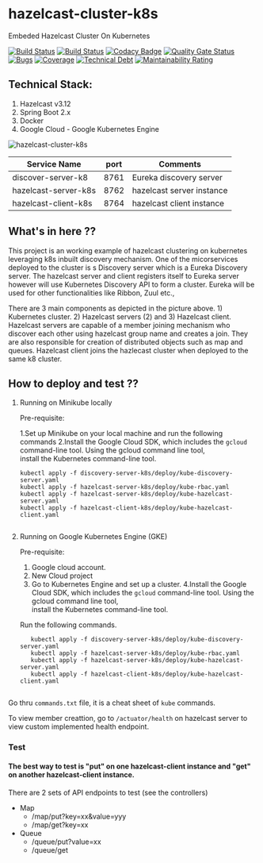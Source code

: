# hazelcast-cluster-k8s
Embeded Hazelcast Cluster On Kubernetes

[![Build Status](http://34.68.205.106/jenkins/buildStatus/icon?job=hazelcast-cluster-master-build&subject=Master%20Build)](http://34.68.205.106/jenkins/job/hazelcast-cluster-master-build/)       [![Build Status](http://34.68.205.106/jenkins/buildStatus/icon?job=hazelcast-cluster-mutation-test&subject=Mutation%20Test)](http://34.68.205.106/jenkins/job/hazelcast-cluster-mutation-test/)    [![Codacy Badge](https://api.codacy.com/project/badge/Grade/e9e89cc98f5d4b0f9fd80d18c9935981)](https://www.codacy.com?utm_source=github.com&amp;utm_medium=referral&amp;utm_content=athulravindran87/hazelcast-cluster&amp;utm_campaign=Badge_Grade)     [![Quality Gate Status](http://34.67.51.46/api/project_badges/measure?project=com.athul%3Ahazelcast-cluster&metric=alert_status)](http://34.67.51.46/dashboard?id=com.athul%3Ahazelcast-cluster)       [![Bugs](http://34.67.51.46/api/project_badges/measure?project=com.athul%3Ahazelcast-cluster&metric=bugs)](http://34.67.51.46/dashboard?id=com.athul%3Ahazelcast-cluster)    [![Coverage](http://34.67.51.46/api/project_badges/measure?project=com.athul%3Ahazelcast-cluster&metric=coverage)](http://34.67.51.46/dashboard?id=com.athul%3Ahazelcast-cluster)    [![Technical Debt](http://34.67.51.46/api/project_badges/measure?project=com.athul%3Ahazelcast-cluster&metric=sqale_index)](http://34.67.51.46/dashboard?id=com.athul%3Ahazelcast-cluster)   [![Maintainability Rating](http://34.67.51.46/api/project_badges/measure?project=com.athul%3Ahazelcast-cluster&metric=sqale_rating)](http://34.67.51.46/dashboard?id=com.athul%3Ahazelcast-cluster)

## Technical Stack:                   	         
1) Hazelcast v3.12                                         
2) Spring Boot 2.x
3) Docker
4) Google Cloud - Google Kubernetes Engine

![hazelcast-cluster-k8s](https://user-images.githubusercontent.com/5833938/63640371-7947e300-c66d-11e9-83e3-725304eeacfe.jpg)

| Service Name        | port | Comments                       |  
| ------------------- | -----| -------------------------------|
| discover-server-k8    | 8761 | Eureka discovery server        |
| hazelcast-server-k8s  | 8762 | hazelcast server instance    |
| hazelcast-client-k8s  | 8764 | hazelcast client instance   |

## What's in here ??
This project is an working example of hazelcast clustering on kubernetes leveraging k8s inbuilt discovery mechanism. 
One of the micorservices deployed to the cluster is s Discovery server which is a Eureka Discovery server. The hazelcast server and client registers itself to Eureka server however will use Kubernetes Discovery API to form a cluster. Eureka will be used for other functionalities like Ribbon, Zuul etc.,

There are 3 main components as depicted in the picture above. 1) Kubernetes cluster. 2) Hazelcast servers (2) and 3) Hazelcast client. Hazelcast servers are capable of a member joining mechanism who discover each other using hazelcast group name and creates a join. They are also responsible for creation of distributed objects such as map and queues. Hazelcast client joins the hazlecast cluster when deployed to the same k8 cluster. 

## How to deploy and test ??

 1. Running on Minikube locally
   
    Pre-requisite: 
    
      1.Set up Minikube on your local machine and run the following commands
      2.Install the Google Cloud SDK, which includes the `gcloud` command-line tool. Using the gcloud command line tool,       
      install the Kubernetes command-line tool. 
    ```
    kubectl apply -f discovery-server-k8s/deploy/kube-discovery-server.yaml
    kubectl apply -f hazelcast-server-k8s/deploy/kube-rbac.yaml   
    kubectl apply -f hazelcast-server-k8s/deploy/kube-hazelcast-server.yaml
    kubectl apply -f hazelcast-client-k8s/deploy/kube-hazelcast-client.yaml
   
    
 2. Running on Google Kubernetes Engine (GKE)
    
    Pre-requisite: 
      1. Google cloud account.
      2. New Cloud project
      3. Go to Kubernetes Engine and set up a cluster.
      4.Install the Google Cloud SDK, which includes the `gcloud` command-line tool. Using the gcloud command line tool,       
      install the Kubernetes command-line tool. 
      
    Run the following commands.
    
    ```
       kubectl apply -f discovery-server-k8s/deploy/kube-discovery-server.yaml
       kubectl apply -f hazelcast-server-k8s/deploy/kube-rbac.yaml
       kubectl apply -f hazelcast-server-k8s/deploy/kube-hazelcast-server.yaml
       kubectl apply -f hazelcast-client-k8s/deploy/kube-hazelcast-client.yaml


   Go thru `commands.txt` file, it is a cheat sheet of `kube` commands.
    
To view member creattion, go to ```/actuator/health``` on hazelcast server to view custom implemented health endpoint.      
    
 ### Test
 
 #### The best way to test is "put" on one hazelcast-client instance and "get" on another hazelcast-client instance. 
 
 There are 2 sets of API endpoints to test (see the controllers)
- Map
   - /map/put?key=xx&value=yyy
   - /map/get?key=xx
- Queue
   - /queue/put?value=xx
   - /queue/get
   

